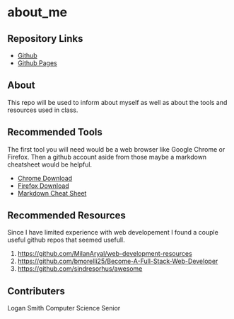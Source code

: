# about_me
## Repository Links
- [Github](https://github.com/Logan11999/about-me)
- [Github Pages](https://logan11999.github.io/about-me/)
## About
This repo will be used to inform about myself as well as about the tools and resources used in class.
## Recommended Tools
The first tool you will need would be a web browser like Google Chrome or Firefox. Then a github account aside from those maybe a markdown cheatsheet would be helpful.
- [Chrome Download](https://google.com/chrome/)
- [Firefox Download](https://mozilla.org/en-US/firefox/new/)
- [Markdown Cheat Sheet](https://github.com/adam-p/markdown-here/wiki/Markdown-Cheatsheet)
## Recommended Resources
Since I have limited experience with web developement I found a couple useful github repos that seemed usefull.
1. https://github.com/MilanAryal/web-development-resources
2. https://github.com/bmorelli25/Become-A-Full-Stack-Web-Developer
3. https://github.com/sindresorhus/awesome
## Contributers
Logan Smith Computer Science Senior

